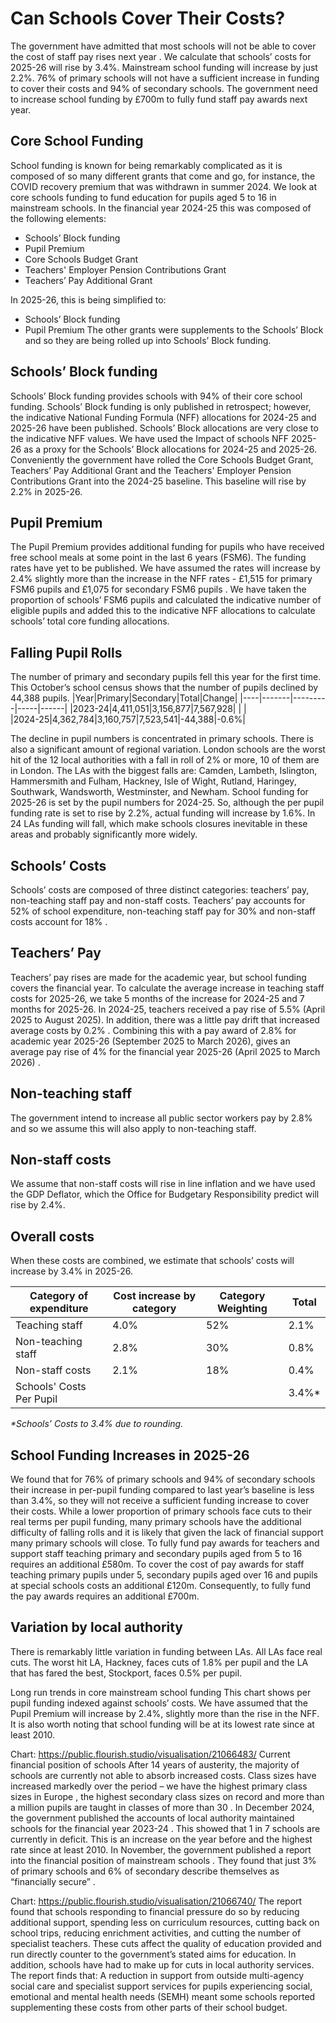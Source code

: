 # Can Schools Cover Their Costs?

The government have admitted that most schools will not be able to cover the cost of staff pay rises next year . 
We calculate that schools’ costs for 2025-26 will rise by 3.4%. Mainstream school funding will increase by just 2.2%. 76% of primary schools will not have a sufficient increase in funding to cover their costs and 94% of secondary schools. The government need to increase school funding by £700m to fully fund staff pay awards next year.

## Core School Funding
School funding is known for being remarkably complicated as it is composed of so many different grants that come and go, for instance, the COVID recovery premium that was withdrawn in summer 2024. We look at core schools funding to fund education for pupils aged 5 to 16 in mainstream schools.
In the financial year 2024-25 this was composed of the following elements:
* Schools’ Block funding
*	Pupil Premium 
*	Core Schools Budget Grant
*	Teachers' Employer Pension Contributions Grant
*	Teachers’ Pay Additional Grant

In 2025-26, this is being simplified to:
*	Schools’ Block funding
*	Pupil Premium 
The other grants were supplements to the Schools’ Block and so they are being rolled up into Schools’ Block funding.

## Schools’ Block funding
Schools’ Block funding provides schools with 94% of their core school funding. Schools’ Block funding is only published in retrospect; however, the indicative National Funding Formula (NFF) allocations for 2024-25 and 2025-26 have been published. Schools’ Block allocations are very close to the indicative NFF values. We have used the Impact of schools NFF 2025-26  as a proxy for the Schools’ Block allocations for 2024-25 and 2025-26. Conveniently the government have rolled the Core Schools Budget Grant, Teachers’ Pay Additional Grant and the Teachers' Employer Pension Contributions Grant into the 2024-25 baseline. This baseline will rise by 2.2% in 2025-26.
 
## Pupil Premium
The Pupil Premium provides additional funding for pupils who have received free school meals at some point in the last 6 years (FSM6). The funding rates have yet to be published. We have assumed the rates will increase by 2.4% slightly more than the increase in the NFF rates - £1,515 for primary FSM6 pupils and £1,075 for secondary FSM6 pupils . 
We have taken the proportion of schools’ FSM6 pupils and calculated the indicative number of eligible pupils and added this to the indicative NFF allocations to calculate schools’ total core funding allocations.

## Falling Pupil Rolls
The number of primary and secondary pupils fell this year for the first time. This October’s school census shows that the number of pupils declined by 44,388 pupils. 
|Year|Primary|Secondary|Total|Change|
|----|-------|---------|-----|------|
|2023-24|4,411,051|3,156,877|7,567,928| | |		
|2024-25|4,362,784|3,160,757|7,523,541|-44,388|-0.6%|

The decline in pupil numbers is concentrated in primary schools. There is also a significant amount of regional variation. London schools are the worst hit of the 12 local authorities with a fall in roll of 2% or more, 10 of them are in London. The LAs with the biggest falls are: Camden, Lambeth, Islington, Hammersmith and Fulham, Hackney, Isle of Wight, Rutland, Haringey, Southwark, Wandsworth, Westminster, and Newham.
School funding for 2025-26 is set by the pupil numbers for 2024-25. So, although the per pupil funding rate is set to rise by 2.2%, actual funding will increase by 1.6%. In 24 LAs funding will fall, which make schools closures inevitable in these areas and probably significantly more widely. 

## Schools’ Costs
Schools’ costs are composed of three distinct categories: teachers’ pay, non-teaching staff pay and non-staff costs. Teachers’ pay accounts for 52% of school expenditure, non-teaching staff pay for 30% and non-staff costs account for 18% .

## Teachers’ Pay
Teachers’ pay rises are made for the academic year, but school funding covers the financial year. To calculate the average increase in teaching staff costs for 2025-26, we take 5 months of the increase for 2024-25 and 7 months for 2025-26.
In 2024-25, teachers received a pay rise of 5.5% (April 2025 to August 2025). In addition, there was a little pay drift that increased average costs by 0.2% . Combining this with a pay award of 2.8% for academic year 2025-26 (September 2025 to March 2026), gives an average pay rise of 4% for the financial year 2025-26 (April 2025 to March 2026) . 

## Non-teaching staff
The government intend to increase all public sector workers pay by 2.8% and so we assume this will also apply to non-teaching staff.

## Non-staff costs
We assume that non-staff costs will rise in line inflation and we have used the GDP Deflator, which the Office for Budgetary Responsibility predict will rise by 2.4%.

## Overall costs
When these costs are combined, we estimate that schools’ costs will increase by 3.4% in 2025-26.

|Category of expenditure|Cost increase by category|Category Weighting|Total|
|-----------|--------------------------------|-----------------|------|
|Teaching staff|4.0%|52%|2.1%|
|Non-teaching staff|2.8%|30%|0.8%|
|Non-staff costs|2.1%|18%|0.4%|
|Schools' Costs Per Pupil|||3.4%*|
_*Schools’ Costs to 3.4% due to rounding._

## School Funding Increases in 2025-26
We found that for 76% of primary schools and 94% of secondary schools their increase in per-pupil funding compared to last year’s baseline is less than 3.4%, so they will not receive a sufficient funding increase to cover their costs.
While a lower proportion of primary schools face cuts to their real terms per pupil funding, many primary schools have the additional difficulty of falling rolls and it is likely that given the lack of financial support many primary schools will close.
To fully fund pay awards for teachers and support staff teaching primary and secondary pupils aged from 5 to 16 requires an additional £580m. To cover the cost of pay awards for staff teaching primary pupils under 5, secondary pupils aged over 16 and pupils at special schools costs an additional £120m. Consequently, to fully fund the pay awards requires an additional £700m.
 
## Variation by local authority
There is remarkably little variation in funding between LAs. All LAs face real cuts. The worst hit LA, Hackney, faces cuts of 1.8% per pupil and the LA that has fared the best, Stockport, faces 0.5% per pupil.



Long run trends in core mainstream school funding
This chart shows per pupil funding indexed against schools’ costs. We have assumed that the Pupil Premium will increase by 2.4%, slightly more than the rise in the NFF.
It is also worth noting that school funding will be at its lowest rate since at least 2010. 
 
Chart: https://public.flourish.studio/visualisation/21066483/ 
Current financial position of schools
After 14 years of austerity, the majority of schools are currently not able to absorb increased costs. Class sizes have increased markedly over the period – we have the highest primary class sizes in Europe , the highest secondary class sizes on record and more than a million pupils are taught in classes of more than 30 .
In December 2024, the government published the accounts of local authority maintained schools for the financial year 2023-24 . This showed that 1 in 7 schools are currently in deficit. This is an increase on the year before and the highest rate since at least 2010.
In November, the government published a report into the financial position of mainstream schools . They found that just 3% of primary schools and 6% of secondary describe themselves as “financially secure” . 
 
Chart: https://public.flourish.studio/visualisation/21066740/ 
The report found that schools responding to financial pressure do so by reducing additional support, spending less on curriculum resources, cutting back on school trips, reducing enrichment activities, and cutting the number of specialist teachers. These cuts affect the quality of education provided and run directly counter to the government’s stated aims for education.
In addition, schools have had to make up for cuts in local authority services. The report  finds that:
A reduction in support from outside multi-agency social care and specialist support services for pupils experiencing social, emotional and mental health needs (SEMH) meant some schools reported supplementing these costs from other parts of their school budget.

